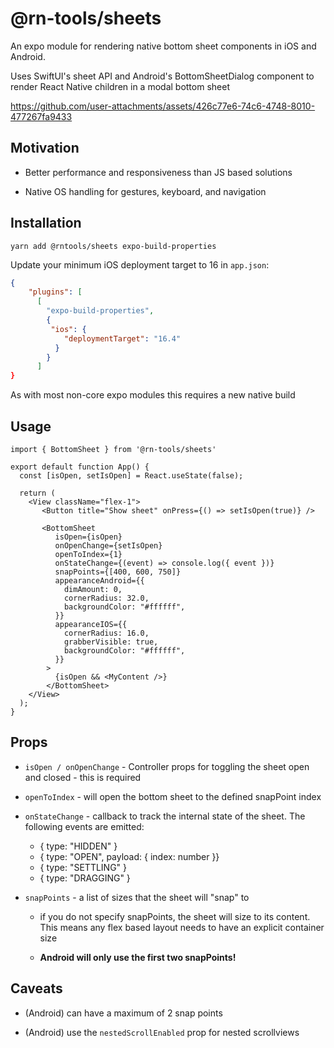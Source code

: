 # @rn-tools/sheets

An expo module for rendering native bottom sheet components in iOS and Android. 

Uses SwiftUI's sheet API and Android's BottomSheetDialog component to render React Native children in a modal bottom sheet


https://github.com/user-attachments/assets/426c77e6-74c6-4748-8010-477267fa9433


## Motivation

- Better performance and responsiveness than JS based solutions

- Native OS handling for gestures, keyboard, and navigation

## Installation

`yarn add @rntools/sheets expo-build-properties`

Update your minimum iOS deployment target to 16 in `app.json`: 

```json
{
    "plugins": [
      [
        "expo-build-properties",
        {
         "ios": {
            "deploymentTarget": "16.4"
          }
        }
      ]
}

```

As with most non-core expo modules this requires a new native build


## Usage 

```tsx
import { BottomSheet } from '@rn-tools/sheets'

export default function App() {
  const [isOpen, setIsOpen] = React.useState(false);

  return (
    <View className="flex-1">
       <Button title="Show sheet" onPress={() => setIsOpen(true)} />

       <BottomSheet
          isOpen={isOpen}
          onOpenChange={setIsOpen}
          openToIndex={1}
          onStateChange={(event) => console.log({ event })}
          snapPoints={[400, 600, 750]}
          appearanceAndroid={{
            dimAmount: 0,
            cornerRadius: 32.0,
            backgroundColor: "#ffffff",
          }}
          appearanceIOS={{
            cornerRadius: 16.0,
            grabberVisible: true,
            backgroundColor: "#ffffff",
          }}
        >
          {isOpen && <MyContent />}
        </BottomSheet>    
    </View>
  );
}
```

## Props 

- `isOpen / onOpenChange` - Controller props for toggling the sheet open and closed - this is required 

- `openToIndex` - will open the bottom sheet to the defined snapPoint index 

- `onStateChange` - callback to track the internal state of the sheet. The following events are emitted:

    - { type: "HIDDEN" } 
    - { type: "OPEN", payload: { index: number }}
    - { type: "SETTLING" }
    - { type: "DRAGGING" }

- `snapPoints` - a list of sizes that the sheet will "snap" to 

    - if you do not specify snapPoints, the sheet will size to its content. This means any flex based layout needs to have an explicit container size

    - **Android will only use the first two snapPoints!**
    


## Caveats

- (Android) can have a maximum of 2 snap points

- (Android) use the `nestedScrollEnabled` prop for nested scrollviews
